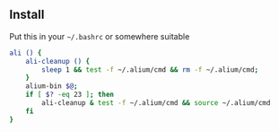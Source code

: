 ## Install

Put this in your `~/.bashrc` or somewhere suitable

```sh
ali () {
    ali-cleanup () {
        sleep 1 && test -f ~/.alium/cmd && rm -f ~/.alium/cmd;
    }
    alium-bin $@;
    if [ $? -eq 23 ]; then
        ali-cleanup & test -f ~/.alium/cmd && source ~/.alium/cmd
    fi
}
```